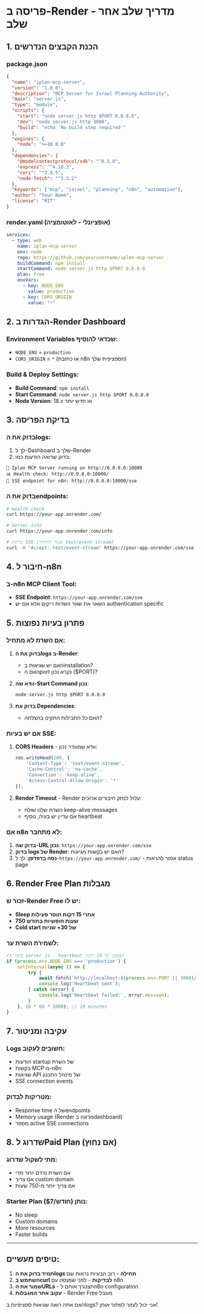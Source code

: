 # פריסה ב-Render - מדריך שלב אחר שלב

## 1. הכנת הקבצים הנדרשים

### package.json
```json
{
  "name": "iplan-mcp-server",
  "version": "1.0.0",
  "description": "MCP Server for Israel Planning Authority",
  "main": "server.js",
  "type": "module",
  "scripts": {
    "start": "node server.js http $PORT 0.0.0.0",
    "dev": "node server.js http 3000",
    "build": "echo 'No build step required'"
  },
  "engines": {
    "node": ">=18.0.0"
  },
  "dependencies": {
    "@modelcontextprotocol/sdk": "^0.5.0",
    "express": "^4.18.2",
    "cors": "^2.8.5",
    "node-fetch": "^3.3.2"
  },
  "keywords": ["mcp", "israel", "planning", "n8n", "automation"],
  "author": "Your Name",
  "license": "MIT"
}
```

### render.yaml (אופציונלי - לאוטומציה)
```yaml
services:
  - type: web
    name: iplan-mcp-server
    env: node
    repo: https://github.com/yourusername/iplan-mcp-server
    buildCommand: npm install
    startCommand: node server.js http $PORT 0.0.0.0
    plan: free
    envVars:
      - key: NODE_ENV
        value: production
      - key: CORS_ORIGIN
        value: "*"
```

## 2. הגדרות ב-Render Dashboard

### Environment Variables שכדאי להוסיף:
- `NODE_ENV` = `production`
- `CORS_ORIGIN` = `*` (או כתובת n8n הספציפית שלך)

### Build & Deploy Settings:
- **Build Command**: `npm install`
- **Start Command**: `node server.js http $PORT 0.0.0.0`
- **Node Version**: 18.x או חדש יותר

## 3. בדיקת הפריסה

### בדוק את הlogs:
1. לך ל-Dashboard שלך ב-Render
2. בדוק שרואה הודעות כמו:
```
🚀 Iplan MCP Server running on http://0.0.0.0:10000
📊 Health check: http://0.0.0.0:10000/
🔗 SSE endpoint for n8n: http://0.0.0.0:10000/sse
```

### בדוק את הendpoints:
```bash
# Health check
curl https://your-app.onrender.com/

# Server info
curl https://your-app.onrender.com/info

# בדיקת SSE (אמור להחזיר text/event-stream)
curl -H "Accept: text/event-stream" https://your-app.onrender.com/sse
```

## 4. חיבור ל-n8n

### ב-n8n MCP Client Tool:
- **SSE Endpoint**: `https://your-app.onrender.com/sse`
- השאר את שאר השדות ריקים אלא אם יש authentication specific

## 5. פתרון בעיות נפוצות

### אם השרת לא מתחיל:
1. **בדוק את הlogs ב-Render**:
   - האם יש שגיאות בinstallation?
   - האם הport נקרא נכון ($PORT)?

2. **וודא שה-Start Command נכון**:
   ```
   node server.js http $PORT 0.0.0.0
   ```

3. **בדוק את Dependencies**:
   - האם כל החבילות התקינו בהצלחה?

### אם יש בעיות SSE:
1. **CORS Headers** - וודא שמוגדר נכון:
   ```javascript
   res.writeHead(200, {
       'Content-Type': 'text/event-stream',
       'Cache-Control': 'no-cache',
       'Connection': 'keep-alive',
       'Access-Control-Allow-Origin': '*'
   });
   ```

2. **Render Timeout** - Render עלול לנתק חיבורים ארוכים:
   - השרת שלנו שולח keep-alive messages
   - אם עדיין יש בעיה, נוסיף heartbeat

### אם n8n לא מתחבר:
1. **בדוק שה-URL נכון**: `https://your-app.onrender.com/sse`
2. **בדוק logs של Render**: האם יש בקשות מגיעות?
3. **נסה בדפדפן**: לך ל-`https://your-app.onrender.com/` - אמור להראות status page

## 6. Render Free Plan מגבלות

### זכור ש-Render Free יש לו:
- **Sleep אחרי 15 דקות חוסר פעילות**
- **750 שעות חופשיות בחודש**
- **Cold start של 30+ שניות**

### לשמירת השרת ער:
```javascript
// בתוך server.js - heartbeat לעצמנו כל 10 דקות
if (process.env.NODE_ENV === 'production') {
    setInterval(async () => {
        try {
            await fetch(`http://localhost:${process.env.PORT || 3000}/`);
            console.log('Heartbeat sent');
        } catch (error) {
            console.log('Heartbeat failed:', error.message);
        }
    }, 10 * 60 * 1000); // 10 minutes
}
```

## 7. עקיבה ומניטור

### Logs חשובים לעקוב:
- הודעות startup של השרת
- בקשות MCP מ-n8n
- שגיאות API של מינהל התכנון
- SSE connection events

### מטריקות לבדוק:
- Response time של הendpoints
- Memory usage (Render מראה בdashboard)
- מספר active SSE connections

## 8. שדרוג לPaid Plan (אם נחוץ)

### מתי לשקול שדרוג:
- אם השרת נרדם יותר מדי
- אם צריך custom domain
- אם צריך יותר מ-750 שעות

### Starter Plan ($7/חודש) נותן:
- No sleep
- Custom domains
- More resources
- Faster builds

---

## טיפים מעשיים:

1. **תמיד בדוק את הlogs תחילה** - רוב הבעיות נראות שם
2. **השתמש בcurl לבדיקות** - לפני שמנסה עם n8n
3. **שמור את הURLs** - תצטרך אותם לn8n configuration
4. **עקוב אחר המגבלות** - Render Free מוגבל

האם אתה רואה שגיאות ספציפיות בlogs? אני יכול לעזור לפתור אותן!
